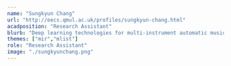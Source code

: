 ```yaml
---
name: "Sungkyun Chang"
url: "http://eecs.qmul.ac.uk/profiles/sungkyun-chang.html"
acadposition: "Research Assistant"
blurb: "Deep learning technologies for multi-instrument automatic music transcription"
themes: ["mir","mlist"]
role: "Research Assistant"
image: "./sungkyunchang.png"
---
```

